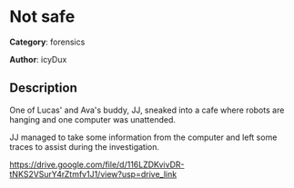 # Not safe


**Category**: forensics

**Author**: icyDux

## Description

One of Lucas' and Ava's buddy, JJ, sneaked into a cafe where robots are hanging and one computer was unattended.

JJ managed to take some information from the computer and left some traces to assist during the investigation.

https://drive.google.com/file/d/116LZDKvivDR-tNKS2VSurY4rZtmfv1J1/view?usp=drive_link



